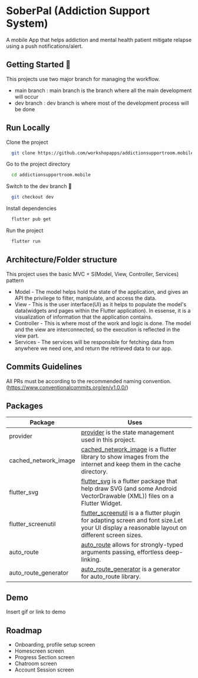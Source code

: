 
# SoberPal (Addiction Support System)

A mobile App that helps addiction and mental health patient mitigate relapse using a push notifications/alert.


## Getting Started 🚀

This projects use two major branch for managing the workflow. 
- main branch : main branch is the branch where all the main development will occur
- dev branch : dev branch is where most of the development process will be done

## Run Locally

Clone the project

```bash
  git clone https://github.com/workshopapps/addictionsupportroom.mobile.git
```

Go to the project directory

```bash
  cd addictionsupportroom.mobile
```

Switch to the dev branch 👀

```bash
  git checkout dev
```

Install dependencies

```bash
  flutter pub get
```

Run the project

```bash
  flutter run
```


## Architecture/Folder structure

This project uses the basic MVC + S(Model, View, Controller, Services) pattern

- Model - The model helps hold the state of the application, and gives an API the privilege to filter, manipulate, and access the data.
- View - This is the user interface(UI) as it helps to populate the model's data(widgets and pages within the Flutter application). In essense, it is a visualization of information that the application contains.
- Controller - This is where most of the work and logic is done. The model and the view are interconnected, so the execution is reflected in the view part.
- Services - The services will be responsible for fetching data from anywhere we need one, and return the retrieved data to our app.

## Commits Guidelines

 All PRs must be according to the recommended naming convention. (https://www.conventionalcommits.org/en/v1.0.0/)
## Packages

| Package             | Uses                                                                |
| ----------------- | ------------------------------------------------------------------ |
| provider | [provider](https://pub.dev/packages/provider) is the state management used in this project.|
| cached_network_image | [cached_network_image](https://pub.dev/packages/cached_network_image) is a flutter library to show images from the internet and keep them in the cache directory. |
| flutter_svg | [flutter_svg](https://pub.dev/packages/flutter_svg) is a flutter package that help draw SVG (and some Android VectorDrawable (XML)) files on a Flutter Widget. |
| flutter_screenutil | [flutter_screenutil](https://pub.dev/packages/flutter_screenutil) is a a flutter plugin for adapting screen and font size.Let your UI display a reasonable layout on different screen sizes. |
| auto_route | [auto_route](https://pub.dev/packages/auto_route) allows for strongly-typed arguments passing, effortless deep-linking.|
| auto_route_generator | [auto_route_generator](https://pub.dev/packages/auto_route_generator) is a generator for auto_route library. |


## Demo

Insert gif or link to demo


## Roadmap

- Onboarding, profile setup screen
- Homescreen screen
- Progress Section screen
- Chatroom screen
- Account Session screen

